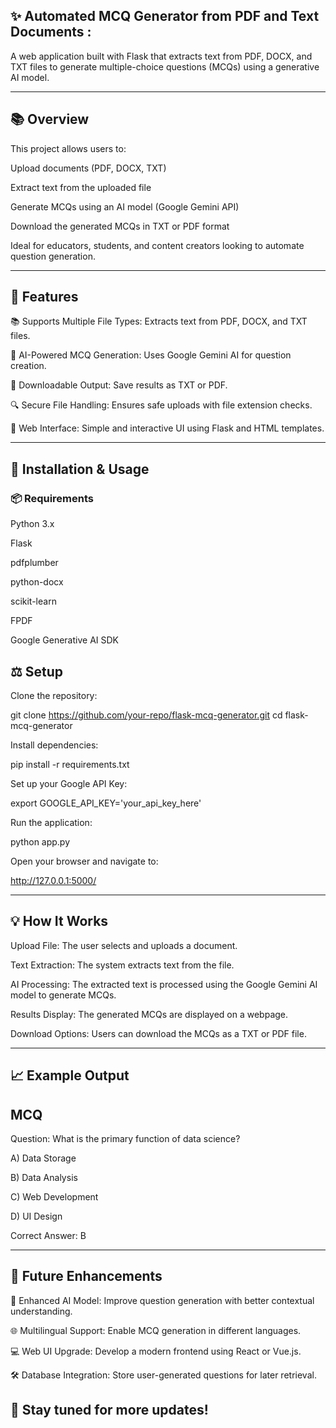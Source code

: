 ## ✨ Automated MCQ Generator from PDF and Text Documents :

A web application built with Flask that extracts text from PDF, DOCX, and TXT files to generate multiple-choice questions (MCQs) using a generative AI model.

---

## 📚 Overview

This project allows users to:

Upload documents (PDF, DOCX, TXT)

Extract text from the uploaded file

Generate MCQs using an AI model (Google Gemini API)

Download the generated MCQs in TXT or PDF format

Ideal for educators, students, and content creators looking to automate question generation.

---

## 📂 Features

📚 Supports Multiple File Types: Extracts text from PDF, DOCX, and TXT files.

🤖 AI-Powered MCQ Generation: Uses Google Gemini AI for question creation.

📄 Downloadable Output: Save results as TXT or PDF.

🔍 Secure File Handling: Ensures safe uploads with file extension checks.

🚶 Web Interface: Simple and interactive UI using Flask and HTML templates.

---

## 🚀 Installation & Usage

### 📦 Requirements

Python 3.x

Flask

pdfplumber

python-docx

scikit-learn

FPDF

Google Generative AI SDK

## ⚖️ Setup

Clone the repository:

git clone https://github.com/your-repo/flask-mcq-generator.git
cd flask-mcq-generator

Install dependencies:

pip install -r requirements.txt

Set up your Google API Key:

export GOOGLE_API_KEY='your_api_key_here'

Run the application:

python app.py

Open your browser and navigate to:

http://127.0.0.1:5000/

---

## 💡 How It Works

Upload File: The user selects and uploads a document.

Text Extraction: The system extracts text from the file.

AI Processing: The extracted text is processed using the Google Gemini AI model to generate MCQs.

Results Display: The generated MCQs are displayed on a webpage.

Download Options: Users can download the MCQs as a TXT or PDF file.

---

## 📈 Example Output

## MCQ
Question: What is the primary function of data science?

A) Data Storage

B) Data Analysis

C) Web Development

D) UI Design

Correct Answer: B

---
## 💼 Future Enhancements

🔎 Enhanced AI Model: Improve question generation with better contextual understanding.

🌐 Multilingual Support: Enable MCQ generation in different languages.

💻 Web UI Upgrade: Develop a modern frontend using React or Vue.js.

🛠 Database Integration: Store user-generated questions for later retrieval.

## 🚀 Stay tuned for more updates!
